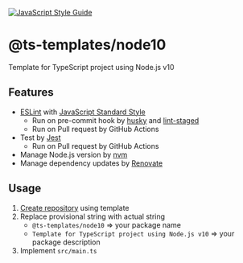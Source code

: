 [![JavaScript Style Guide](https://img.shields.io/badge/code_style-standard-brightgreen.svg)](https://standardjs.com)

# @ts-templates/node10

Template for TypeScript project using Node.js v10

## Features

- [ESLint](https://eslint.org/) with [JavaScript Standard Style](https://standardjs.com/)
  - Run on pre-commit hook by [husky](https://typicode.github.io/husky/) and [lint-staged](https://github.com/okonet/lint-staged)
  - Run on Pull request by GitHub Actions
- Test by [Jest](https://jestjs.io/)
  - Run on Pull request by GitHub Actions
- Manage Node.js version by [nvm](https://github.com/nvm-sh/nvm)
- Manage dependency updates by [Renovate](https://renovatebot.com/)

## Usage

1. [Create repository](https://github.com/ts-templates/node10/generate) using template
2. Replace provisional string with actual string
    - `@ts-templates/node10` => your package name
    - `Template for TypeScript project using Node.js v10` => your package description
3. Implement `src/main.ts`
